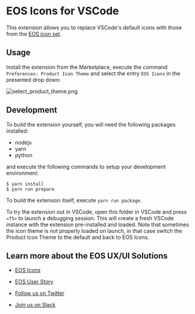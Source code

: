 # EOS Icons for VSCode

This extension allows you to replace VSCode's default icons with those from the
[EOS icon set](https://eos-icons.com/).


## Usage

Install the extension from the Marketplace, execute the command `Preferences:
Product Icon Theme` and select the entry `EOS Icons` in the presented drop down:

![select_product_theme.png](select_product_theme.png)


## Development

To build the extension yourself, you will need the following packages installed:

- nodejs
- yarn
- python

and execute the following commands to setup your development environment:
```ShellSession
$ yarn install
$ yarn run prepare
```

To build the extension itself, execute `yarn run package`.

To try the extension out in VSCode, open this folder in VSCode and press `<f5>`
to launch a debugging session. This will create a fresh VSCode instance with the
extension pre-installed and loaded. Note that sometimes the icon theme is not
properly loaded on launch, in that case switch the Product Icon Theme to the
default and back to EOS Icons.

## Learn more about the EOS UX/UI Solutions

- [EOS Icons](https://eos-icons.com)

- [EOS User Story](https://userstory.site)

- [Follow us on Twitter](https://twitter.com/eos_uxui)

- [Join us on Slack](https://slack.userstory.site)

